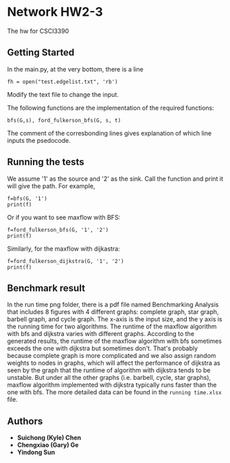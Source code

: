 # Network HW2-3

The hw for CSCI3390

## Getting Started
In the main.py, at the very bottom, there is a line
```
fh = open("test.edgelist.txt", 'rb')
```
Modify the text file to change the input.

The following functions are the implementation of the required functions:
```
bfs(G,s), ford_fulkerson_bfs(G, s, t)
```
The comment of the corresbonding lines gives explanation of which line inputs the psedocode.

## Running the tests
We assume '1' as the source and '2' as the sink. Call the function and print it will give the path. For example,
```
f=bfs(G, '1')
print(f)
```
Or if you want to see maxflow with BFS:
```
f=ford_fulkerson_bfs(G, '1', '2')
print(f)
```
Similarly, for the maxflow with dijkastra:
```
f=ford_fulkerson_dijkstra(G, '1', '2')
print(f)
```

## Benchmark result
In the run time png folder, there is a pdf file named Benchmarking Analysis that includes 8 figures with 4 different graphs: complete graph, star graph, barbell graph, and cycle graph.
The x-axis is the input size, and the y axis is the running time for two algorithms. The runtime of the maxflow algorithm with bfs and dijkstra varies with different graphs. According to the generated results, the runtime of the maxflow algorithm with bfs sometimes exceeds the one with dijkstra but sometimes don't. That's probably because complete graph is more complicated and we also assign random weights to nodes in graphs, which will affect the performance of dijkstra as seen by the graph that the runtime of algorithm with dijkstra tends to be unstable. But under all the other graphs (i.e. barbell, cycle, star graphs), maxflow algorithm implemented with dijkstra typically runs faster than the one with bfs.
The more detailed data can be found in the ```running time.xlsx``` file.
## Authors

* **Suichong (Kyle) Chen** 
* **Chengxiao (Gary) Ge** 
* **Yindong Sun** 

